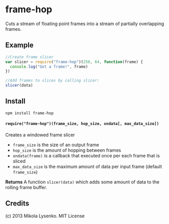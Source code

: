 frame-hop
=========
Cuts a stream of floating point frames into a stream of partially overlapping frames.

## Example

```javascript
//Create frame slicer
var slicer = require("frame-hop")(256, 64, function(frame) {
  console.log("Got a frame!", frame)
})

//Add frames to slices by calling slicer:
slicer(data)
```

## Install

    npm install frame-hop

#### `require("frame-hop")(frame_size, hop_size, ondata[, max_data_size])`
Creates a windowed frame slicer

* `frame_size` is the size of an output frame
* `hop_size` is the amount of hopping between frames
* `ondata(frame)` is a callback that executed once per each frame that is sliced
* `max_data_size` is the maximum amount of data per input frame (default `frame_size`)

**Returns** A function `slicer(data)` which adds some amount of data to the rolling frame buffer.

## Credits
(c) 2013 Mikola Lysenko. MIT License
